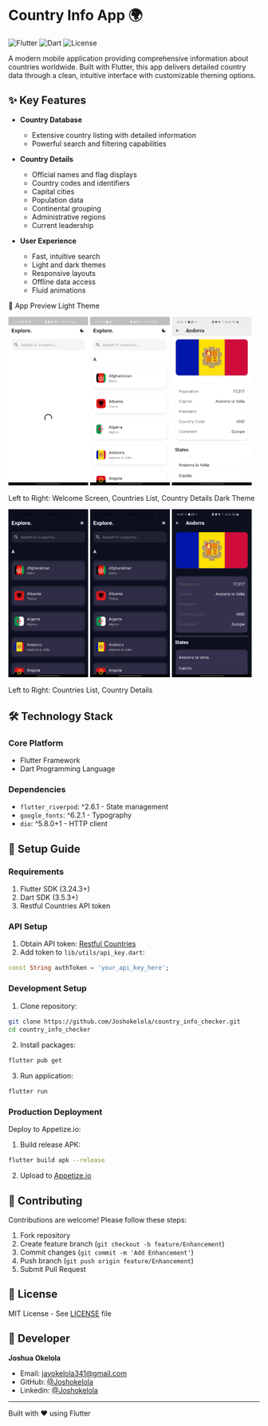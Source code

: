 # Country Info App 🌍

![Flutter](https://img.shields.io/badge/Flutter-3.24.3-blue)
![Dart](https://img.shields.io/badge/Dart-3.5.3-blue)
![License](https://img.shields.io/badge/License-MIT-green)

A modern mobile application providing comprehensive information about countries worldwide. Built with Flutter, this app delivers detailed country data through a clean, intuitive interface with customizable theming options.

## ✨ Key Features

* **Country Database**
  * Extensive country listing with detailed information
  * Powerful search and filtering capabilities

* **Country Details**
  * Official names and flag displays
  * Country codes and identifiers
  * Capital cities
  * Population data
  * Continental grouping
  * Administrative regions
  * Current leadership

* **User Experience**
  * Fast, intuitive search
  * Light and dark themes
  * Responsive layouts
  * Offline data access
  * Fluid animations

📱 App Preview
Light Theme
<p float="left">
  <img src="flutter_01.png" width="160" />
  <img src="flutter_02.png" width="160" /> 
  <img src="flutter_03.png" width="160" />
</p>
Left to Right: Welcome Screen, Countries List, Country Details
Dark Theme
<p float="left">
  <img src="flutter_04.png" width="160" />
  <img src="flutter_04.png" width="160" />
  <img src="flutter_05.png" width="160" />
</p>
Left to Right: Countries List, Country Details

## 🛠️ Technology Stack

### Core Platform
* Flutter Framework
* Dart Programming Language

### Dependencies
* `flutter_riverpod`: ^2.6.1 - State management
* `google_fonts`: ^6.2.1 - Typography
* `dio`: ^5.8.0+1 - HTTP client

## 🚀 Setup Guide

### Requirements
1. Flutter SDK (3.24.3+)
2. Dart SDK (3.5.3+)
3. Restful Countries API token

### API Setup

1. Obtain API token: [Restful Countries](https://restfulcountries.com/request-access-token)
2. Add token to `lib/utils/api_key.dart`:

```dart
const String authToken = 'your_api_key_here';
```

### Development Setup

1. Clone repository:
```bash
git clone https://github.com/Joshokelola/country_info_checker.git
cd country_info_checker
```

2. Install packages:
```bash
flutter pub get
```

3. Run application:
```bash
flutter run
```

### Production Deployment

Deploy to Appetize.io:

1. Build release APK:
```bash
flutter build apk --release
```

2. Upload to [Appetize.io](https://appetize.io)

## 🤝 Contributing

Contributions are welcome! Please follow these steps:

1. Fork repository
2. Create feature branch (`git checkout -b feature/Enhancement`)
3. Commit changes (`git commit -m 'Add Enhancement'`)
4. Push branch (`git push origin feature/Enhancement`)
5. Submit Pull Request

## 📄 License

MIT License - See [LICENSE](LICENSE) file

## 👤 Developer

**Joshua Okelola**
* Email: jayokelola341@gmail.com
* GitHub: [@Joshokelola](https://github.com/Joshokelola)
* Linkedin: [@Joshokelola](https://www.linkedin.com/in/joshua-okelola/)

---

Built with ❤️ using Flutter